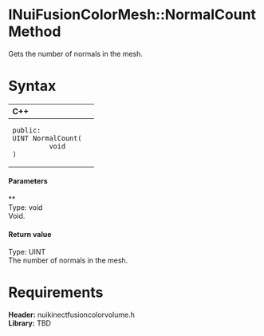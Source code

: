INuiFusionColorMesh::NormalCount Method  
=======================================  

Gets the number of normals in the mesh. <span id="syntaxSection"></span>

Syntax  
======  

<table>
<colgroup>
<col width="100%" />
</colgroup>
<thead>
<tr class="header">
<th align="left">C++</th>
</tr>
</thead>
<tbody>
<tr class="odd">
<td align="left"><pre><code>public:  
UINT NormalCount(  
         void  
)</code></pre></td>
</tr>
</tbody>
</table>

<span id="ID4EG"></span>
#### Parameters  

**    
Type: void  
Void.  

<span id="ID4EP"></span>
#### Return value  

Type: UINT  
The number of normals in the mesh.  

<span id="requirements"></span>

Requirements  
============  

**Header:** nuikinectfusioncolorvolume.h  
**Library:** TBD  



<!--Please do not edit the data in the comment block below.-->
<!--
TOCTitle : NormalCount Method
RLTitle : INuiFusionColorMesh::NormalCount Method
KeywordK : NormalCount method
KeywordK : INuiFusionColorMesh::NormalCount method
KeywordF : INuiFusionColorMesh::NormalCount
KeywordF : NormalCount
KeywordF : Microsoft.Kinect.nuikinectfusioncolorvolume.INuiFusionColorMesh.NormalCount(void)
KeywordA : M:Microsoft.Kinect.nuikinectfusioncolorvolume.INuiFusionColorMesh.NormalCount(void)
AssetID : M:Microsoft.Kinect.nuikinectfusioncolorvolume.INuiFusionColorMesh.NormalCount(void)
Locale : en-us
CommunityContent : 1
APIType : Managed
APILocation : 
APIName : Microsoft.Kinect.nuikinectfusioncolorvolume.INuiFusionColorMesh::NormalCount
TargetOS : Windows
TopicType : kbSyntax
DevLang : C++
DocSet : K4Wv2
ProjType : K4Wv2Proj
Technology : Kinect for Windows
Product : Kinect for Windows SDK v2
productversion : 20
-->
